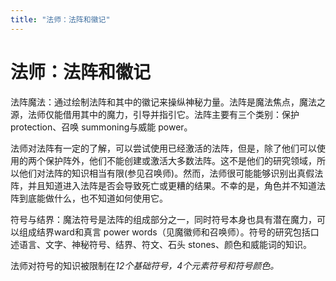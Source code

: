 ```yaml
---
title: "法师：法阵和徽记"
---
```

# 法师：法阵和徽记

法阵魔法：通过绘制法阵和其中的徽记来操纵神秘力量。法阵是魔法焦点，魔法之源，法师仅能借用其中的魔力，引导并指引它。法阵主要有三个类别：保护protection、召唤 summoning与威能 power。

法师对法阵有一定的了解，可以尝试使用已经激活的法阵，但是，除了他们可以使用的两个保护阵外，他们不能创建或激活大多数法阵。这不是他们的研究领域，所以他们对法阵的知识相当有限(参见召唤师)。然而，法师很可能能够识别出真假法阵，并且知道进入法阵是否会导致死亡或更糟的结果。不幸的是，角色并不知道法阵到底能做什么，也不知道如何使用它。

符号与结界：魔法符号是法阵的组成部分之一，同时符号本身也具有潜在魔力，可以组成结界ward和真言 power words（见魔徽师和召唤师）。符号的研究包括口述语言、文字、神秘符号、结界、符文、石头
stones、颜色和威能词的知识。

法师对符号的知识被限制在*12个基础符号，4个元素符号和符号颜色。*
